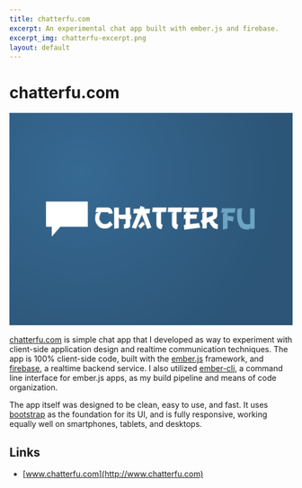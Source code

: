 ```yaml
---
title: chatterfu.com
excerpt: An experimental chat app built with ember.js and firebase.
excerpt_img: chatterfu-excerpt.png
layout: default
---
```


chatterfu.com
=======

<img src="/img/chatterfu-hero.png" class="post-hero-img" />

[chatterfu.com](http://www.chatterfu.com) is simple chat app that I developed as way to experiment with client-side application design and realtime communication techniques. The app is 100% client-side code, built with the [ember.js](http://emberjs.com) framework, and [firebase](https://www.firebase.com/), a realtime backend service. I also utilized [ember-cli](http://www.ember-cli.com/), a command line interface for ember.js apps, as my build pipeline and means of code organization.

The app itself was designed to be clean, easy to use, and fast. It uses [bootstrap](http://getbootstrap.com/) as the foundation for its UI, and is fully responsive, working equally well on smartphones, tablets, and desktops.

Links
-----

 * [www.chatterfu.com](http://www.chatterfu.com)